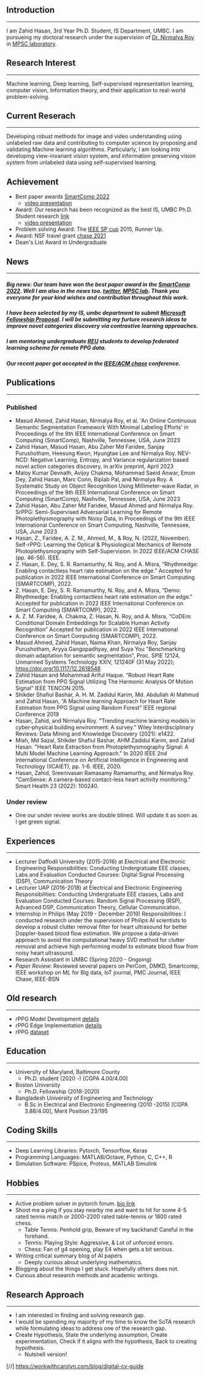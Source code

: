 ## Introduction
---
I am Zahid Hasan, 3rd Year Ph.D. Student, IS Department, UMBC. I am pursueing my doctoral research under the supervision of [Dr. Nirmalya Roy](https://mpsc.umbc.edu/nroy) in [MPSC laboratory](https://mpsc.umbc.edu/home). 

## Research Interest
---
Machine learning, Deep learning, Self-supervised representation learning, computer vision, Information theory, and their application to real-world problem-solving. 

## Current Reserach
---
Developing robust methods for image and video understanding using unlabeled raw data and contributing to computer science by proposing and validating Machine learning algorithms. Particularly, I am looking into developing view-invariant vision system, and information preserving vision system from unlabeled data using self-supervised learning. 

## Achievement
- Best paper awards [SmartComp 2022](https://smartcomp.aalto.fi/accepted/)
    - [video presentation](https://www.youtube.com/watch?v=76xDRSHPmfg)
- Award: Our research has been recognized as the best IS, UMBC Ph.D. Student research [link](https://informationsystems.umbc.edu/is-student-research-symposium-2022/) 
    - [video presentation](https://www.youtube.com/watch?v=mPTVmjKqtdo)
- Problem solving Award: The [IEEE SP cup](https://signalprocessingsociety.org/community-involvement/signal-processing-cup) 2015, Runner Up.
- Award: NSF travel grant [chase 2021](https://conferences.computer.org/chase2021/students.html)
- Dean's List Award in Undergraduate

## News
---
##### Big news: Our team have won the best paper award in the [SmartComp 2022](https://smartcomp.aalto.fi/accepted/). Well I am also in the news too. [twitter](https://twitter.com/umbcinfosystems/status/1541506410579623936), [MPSC lab](https://mpsc.umbc.edu/home). Thank you everyone for your kind wishes and contribution throughout this work.

##### I have been selected by my IS, umbc department to submit [Microsoft Fellowship Proposal](https://www.microsoft.com/en-us/research/academic-program/phd-fellowship/canada-us/). I will be submitting my furture research ideas to improve novel categories discovery via contrastive learning approaches. 

##### I am mentoring undergraduate [REU](https://coeit.umbc.edu/nsf-reu/) students to develop federated learning scheme for remote PPG data. 

##### Our recent paper got accepted in the [IEEE/ACM chase](https://conferences.computer.org/chase2022/) conference. 


## Publications
---
### Published

- Masud Ahmed, Zahid Hasan, Nirmalya Roy, et al. 'An Online Continuous Semantic Segmentation Framework With Minimal Labeling Efforts' in Proceedings of the 9th IEEE International Conference on Smart Computing (SmartComp), Nashville, Tennessee, USA, June 2023 
- Zahid Hasan, Masud Hasan, Abu Zaher Md Faridee, Sanjay Purushotham, Heesung Kwon, Hyungtae Lee and Nirmalya Roy. NEV-NCD: Negative Learning, Entropy, and Variance regularization based novel action categories discovery, in arXiv preprint, April 2023 
- Maloy Kumar Devnath, Avijoy Chakma, Mohammad Saeid Anwar, Emon Dey, Zahid Hasan, Marc Conn, Biplab Pal, and Nirmalya Roy. A Systematic Study on Object Recognition Using Millimeter-wave Radar, in Proceedings of the 9th IEEE International Conference on Smart Computing (SmartComp), Nashville, Tennessee, USA, June 2023 
- Zahid Hasan, Abu Zaher Md Faridee, Masud Ahmed and Nirmalya Roy. SrPPG: Semi-Supervised Adversarial Learning for Remote Photoplethysmography with Noisy Data, in Proceedings of the 9th IEEE International Conference on Smart Computing, Nashville, Tennessee, USA, June 2023 
- Hasan, Z., Faridee, A. Z. M., Ahmed, M., & Roy, N. (2022, November). Self-rPPG: Learning the Optical & Physiological Mechanics of Remote Photoplethysmography with Self-Supervision. In 2022 IEEE/ACM CHASE (pp. 46-56). IEEE.
- Z. Hasan, E. Dey, S. R. Ramamurthy, N. Roy, and A. Misra, “Rhythmedge: Enabling contactless heart rate estimation on the edge.”
Accepted for publication in 2022 IEEE International Conference on Smart Computing (SMARTCOMP), 2022.
-  Z. Hasan, E. Dey, S. R. Ramamurthy, N. Roy, and A. Misra, “Demo: Rhythmedge: Enabling contactless heart rate estimation on the edge.”
Accepted for publication in 2022 IEEE International Conference on Smart Computing (SMARTCOMP), 2022.
- A. Z. M. Faridee, A. Chakma, Z. Hasan, N. Roy, and A. Misra, “CoDEm: Conditional Domain Embeddings for Scalable Human Activity Recognition” Accepted for publication in 2022 IEEE International Conference on Smart Computing (SMARTCOMP), 2022.
- Masud Ahmed, Zahid Hasan, Naima Khan, Nirmalya Roy, Sanjay Purushotham, Aryya Gangopadhyay, and Suya You "Benchmarking domain adaptation for semantic segmentation", Proc. SPIE 12124, Unmanned Systems Technology XXIV, 121240F (31 May 2022); https://doi.org/10.1117/12.2618548
- Zahid Hasan and Mohammad Ariful Haque. “Robust Heart Rate Estimation from PPG Signal Utilizing The Harmonic Analysis Of Motion Signal” IEEE TENCON 2015. 
- Shikder Shafiul Bashar, A. H. M. Zadidul Karim, Md. Abdullah Al Mahmud and Zahid Hasan, “A Machine learning Approach for Heart Rate Estimation from PPG Signal using Random Forest” IEEE regional Conference 2019  
- Hasan, Zahid, and Nirmalya Roy. "Trending machine learning models in cyber‐physical building environment: A survey." Wiley Interdisciplinary Reviews: Data Mining and Knowledge Discovery (2021): e1422.
- Miah, Md Sazal, Shikder Shafiul Bashar, AHM Zadidul Karim, and Zahid Hasan. "Heart Rate Extraction from Photoplethysmography Signal: A Multi Model Machine Learning Approach." In 2020 IEEE 2nd International Conference on Artificial Intelligence in Engineering and Technology (IICAIET), pp. 1-6. IEEE, 2020.
- Hasan, Zahid, Sreenivasan Ramasamy Ramamurthy, and Nirmalya Roy. "CamSense: A camera-based contact-less heart activity monitoring." Smart Health 23 (2022): 100240.

### Under review 
- One our under review works are double blined. Will update it as soon as I get green signal. 

## Experiences
---
- Lecturer Daffodil University (2015-2016) at Electrical and Electronic Engineering 
Responsibilities: Conducting Undergratuate EEE classes, Labs and Evaluation
Conducted Courses: Digital Signal Processing (DSP), Communication Theory
- Lecturer UAP (2016-2018) at Electrical and Electronic Engineering 
Responsibilities: Conducting Undergratuate EEE classes, Labs and Evaluation
Conducted Courses: Random Signal Processing (RSP), Advanced DSP, Communication Theory, Cellular Communication.
- Internship in Philips (May 2019 - December  2019)
Responsibilities: I conducted research under the supervision of Philips AI scientists to develop a robust clutter removal filter for heart ultrasound for better Doppler-based blood flow estimation. We propose a data-driven approach to avoid the computational heavy SVD method for clutter removal and achieve high performing model to estimate blood flow from noisy heart ultrasound.
- Research Assistant in UMBC (Spring 2020 - Ongoing)
- *Paper Review*: Reviewed several papers on PerCom, DMKD, Smartcomp, IEEE workshop on ML for Big data, IoT journal, PMC Journal, IEEE Chase, IEEE-BSN


## Old research
---
- rPPG Model Development [details](https://github.com/mxahan/rPPG_edge_implementation)
- rPPG Edge Implementation [details](https://github.com/mxahan/project_rppg)
- rPPG [dataset](https://ieee-dataport.org/documents/mpsc-rppg-dataset)

## Education
---
- University of Maryland, Baltimore County 
  - Ph.D. student (2020 -) [CGPA 4.00/4.00]
- Boston University
  - Ph.D. Fellowship (2018-2020)
- Bangladesh University of Engineering and Technology
  - B.Sc in Electrical and Electronic Engineering (2010 -2015) [CGPA 3.88/4.00], Merit Position 23/195

## Coding Skills
---
- Deep Learning Libraries: Pytorch, Tensorflow, Keras
- Programming Languages: MATLAB/Octave, Python, C, C++, R
- Simulation Software: PSpice, Proteus, MATLAB Simulink

## Hobbies
---
- Active problem solver in pytorch forum. [bio link](https://discuss.pytorch.org/u/mxahan/summary])
- Shoot me a ping if you stay nearby me and want to hit for some 4-5 rated tennis match or 2000-2200 rated table-tennis or 1800 rated chess.
  - Table Tennis: Penhold grip, Beware of my backhand! Careful in the forehand. 
  - Tennis: Playing Style: Aggressive, & Lot of unforced errors. 
  - Chess: Fan of g4 opening, play E4 when gets a bit serious. 
- Writing critical summary blog of AI papers
  - Deeply curious about underlying mathematics. 
- Blogging about the things I get stuck. Hopefully others does not. 
- Curious about research methods and academic writings.


## Research Approach
---
- I am interested in finding and solving research gap.
- I would be spending my majority of my time to know the SoTA research while formulating ideas to address one of the research gap. 
- Create Hypothesis, State the underlying assumption, Create experimentation, Check if it aligns with the hypothesis, Back to creating hypothesis. 
  - Nutshell version! 


[//] https://workwithcarolyn.com/blog/digital-cv-guide
